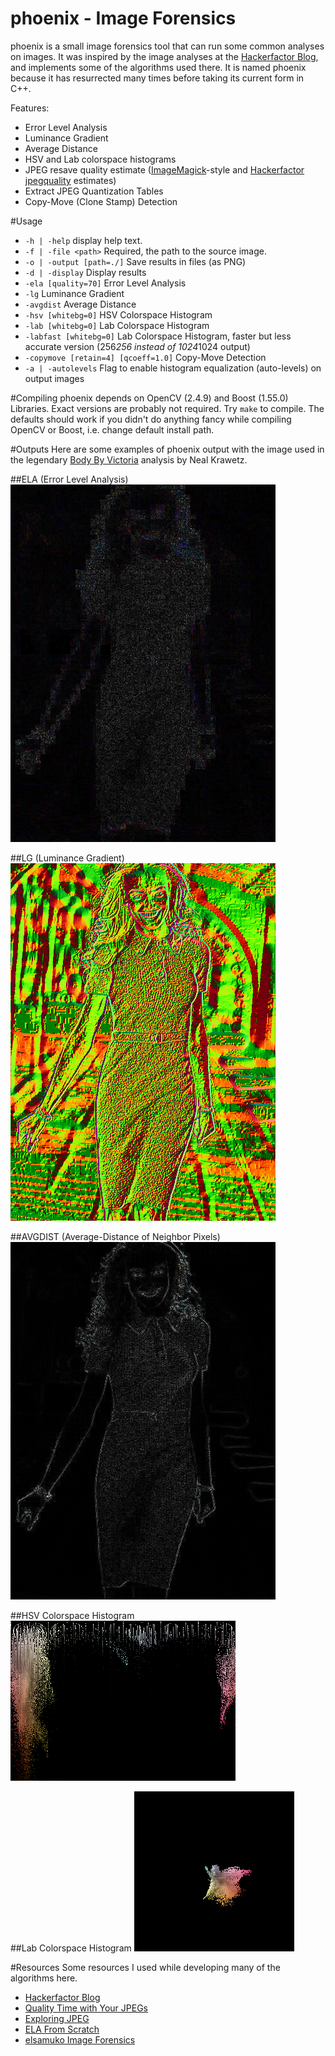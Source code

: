 phoenix - Image Forensics
=======
phoenix is a small image forensics tool that can run some common analyses on images. It was inspired by the image analyses at the [Hackerfactor Blog](http://www.hackerfactor.com/blog/), and implements some of the algorithms used there. It is named phoenix because it has resurrected many times before taking its current form in C++.

Features:
* Error Level Analysis
* Luminance Gradient
* Average Distance
* HSV and Lab colorspace histograms
* JPEG resave quality estimate ([ImageMagick](http://www.imagemagick.org/script/index.php)-style and [Hackerfactor jpegquality](http://www.hackerfactor.com/src/jpegquality.c) estimates)
* Extract JPEG Quantization Tables
* Copy-Move (Clone Stamp) Detection

#Usage
* `-h | -help` display help text.
* `-f | -file <path>` Required, the path to the source image.
* `-o | -output [path=./]` Save results in files (as PNG)
* `-d | -display` Display results
* `-ela [quality=70]` Error Level Analysis
* `-lg` Luminance Gradient
* `-avgdist` Average Distance
* `-hsv [whitebg=0]` HSV Colorspace Histogram
* `-lab [whitebg=0]` Lab Colorspace Histogram
* `-labfast [whitebg=0]` Lab Colorspace Histogram, faster but less accurate version (256*256 instead of 1024*1024 output)
* `-copymove [retain=4] [qcoeff=1.0]` Copy-Move Detection
* `-a | -autolevels` Flag to enable histogram equalization (auto-levels) on output images

#Compiling
phoenix depends on OpenCV (2.4.9) and Boost (1.55.0) Libraries. Exact versions are probably not required. Try `make` to compile. The defaults should work if you didn't do anything fancy while compiling OpenCV or Boost, i.e. change default install path.

#Outputs
Here are some examples of phoenix output with the image used in the legendary [Body By Victoria](http://www.hackerfactor.com/blog/?/archives/322-Body-By-Victoria.html) analysis by Neal Krawetz.

##ELA (Error Level Analysis)
![Error Level Analysis](assets/bbv_ela.png)

##LG (Luminance Gradient)
![Luminance Gradient](assets/bbv_lg.png)

##AVGDIST (Average-Distance of Neighbor Pixels)
![Average Distance](assets/bbv_avgdist.png)

##HSV Colorspace Histogram
![HSV Histogram](assets/bbv_hsv.png)

##Lab Colorspace Histogram
![Lab Histogram](assets/bbv_lab.png)

#Resources
Some resources I used while developing many of the algorithms here.

* [Hackerfactor Blog](http://www.hackerfactor.com/blog/)
* [Quality Time with Your JPEGs](http://blog.apokalyptik.com/2009/09/16/quality-time-with-your-jpegs/)
* [Exploring JPEG](https://www.imperialviolet.org/binary/jpeg/)
* [ELA From Scratch](https://infohost.nmt.edu/~schlake/ela/)
* [elsamuko Image Forensics](https://sites.google.com/site/elsamuko/forensics)